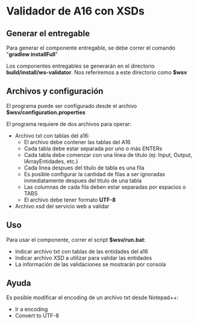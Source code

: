 # Validador de A16 con XSDs

## Generar el entregable

Para generar el componente entregable, se debe correr el comando "__gradlew installFull__"

Los componentes entregables se generarán en el directorio __build/install/ws-validator__. Nos referiremos a este directorio como __$wsv__

## Archivos y configuración

El programa puede ser configurado desde el archivo __$wsv/configuration.properties__

El programa requiere de dos archivos para operar:
* Archivo txt con tablas del a16:
    * El archivo debe contener las tablas del A16
    * Cada tabla debe estar separada por uno o más ENTERs
    * Cada tabla debe comenzar con una línea de título (ej: Input, Output, IArrayEntidades, etc.)
    * Cada linea despues del titulo de tabla es una fila
    * Es posible configurar la cantidad de filas a ser ignoradas inmediatamente despues del titulo de una tabla
    * Las columnas de cada fila deben estar separadas por espacios o TABS
    * El archivo debe tener formato __UTF-8__
* Archivo xsd del servicio web a validar


## Uso

Para usar el componente, correr el script __$wsv/run.bat__:
* Indicar archivo txt con tablas de las entidades del a16
* Indicar archivo XSD a utilizar para validar las entidades
* La información de las validaciones se mostrarán por consola

## Ayuda

Es posible modificar el encoding de un archivo txt desde Notepad++:
* Ir a encoding
* Convert to UTF-8

